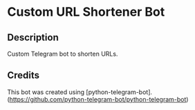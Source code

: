 # Custom URL Shortener Bot

## Description

Custom Telegram bot to shorten URLs.

## Credits

This bot was created using [python-telegram-bot]. (<https://github.com/python-telegram-bot/python-telegram-bot>)
